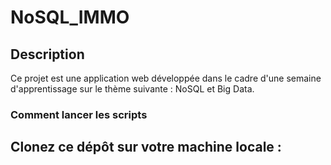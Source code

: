 # NoSQL_IMMO
## Description
Ce projet est une application web développée dans le cadre d'une semaine d'apprentissage sur le thème suivante : NoSQL et Big Data.

### Comment lancer les scripts
## Clonez ce dépôt sur votre machine locale :



